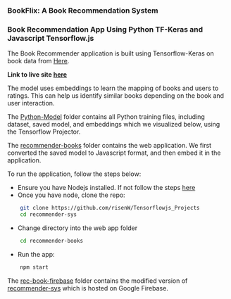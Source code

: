 ### BookFlix: A Book Recommendation System
### Book Recommendation App Using Python TF-Keras and Javascript Tensorflow.js


The Book Recommender application is built using Tensorflow-Keras on book data from [Here](https://www.kaggle.com/zygmunt/goodbooks-10k).

__Link to live site [here](https://book-recommender-b4090.web.app/)__

The model uses embeddings to learn the mapping of books and users to ratings. This can help us identify similar books depending on the book and user interaction.

The [Python-Model](/Python-Model) folder contains all Python training files, including dataset, saved model, and embeddings which we visualized below, using the Tensorflow Projector.


The [recommender-books]() folder contains the web application. We first converted the saved model to Javascript format, and then embed it in the application.

To run the application, follow the steps below:

- Ensure you have Nodejs installed. If not follow the steps [here](https://nodejs.org/en/)
- Once you have node, clone the repo:

```bash
    git clone https://github.com/risenW/Tensorflowjs_Projects
    cd recommender-sys
```

- Change directory into the web app folder

```bash
    cd recommender-books
```

- Run the app:

```bash
    npm start
```


The [rec-book-firebase](/rec-book-firebase) folder contains the modified version of [recommender-sys](/recommender-sys) which is hosted on Google Firebase.
